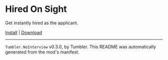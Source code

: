 # Hired On Sight

Get instantly hired as the applicant.

[Install](https://hitman-resources.netlify.app/smf-install-link/https://github.com/NeetBux-Hash/Tumbler.Hired-On-Sight/releases/latest/download/mod.framework.zip) | [Download](https://github.com/NeetBux-Hash/Tumbler.Hired-On-Sight/releases/latest/download/mod.framework.zip)

---

`Tumbler.NoInterview` v0.3.0, by Tumbler. This README was automatically generated from the mod's manifest.
